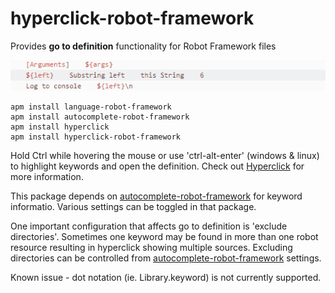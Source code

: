 hyperclick-robot-framework
==========
Provides **go to definition** functionality for Robot Framework files

![Demo](https://raw.githubusercontent.com/gliviu/hyperclick-robot-framework/master/gotodef.gif)

```shell
apm install language-robot-framework
apm install autocomplete-robot-framework
apm install hyperclick
apm install hyperclick-robot-framework
```

Hold Ctrl while hovering the mouse or use 'ctrl-alt-enter' (windows & linux) to highlight keywords and open the definition.
Check out  [Hyperclick](https://atom.io/packages/hyperclick) for more information.

This package depends on [autocomplete-robot-framework](https://atom.io/packages/autocomplete-robot-framework) for keyword informatio. Various settings can be toggled in that package.

One important configuration that affects go to definition is 'exclude directories'. Sometimes one keyword may be found in more than one robot resource resulting in hyperclick showing multiple sources. Excluding directories can be controlled from [autocomplete-robot-framework](https://atom.io/packages/autocomplete-robot-framework) settings.

Known issue -  dot notation (ie. Library.keyword) is not currently supported.